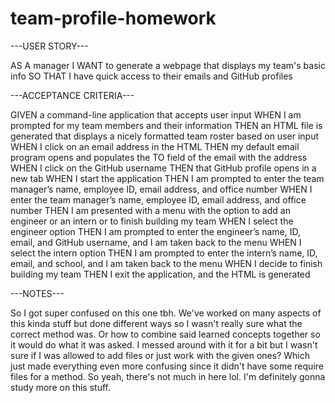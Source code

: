 # team-profile-homework

---USER STORY---

AS A manager
I WANT to generate a webpage that displays my team's basic info
SO THAT I have quick access to their emails and GitHub profiles



---ACCEPTANCE CRITERIA---

GIVEN a command-line application that accepts user input
WHEN I am prompted for my team members and their information
THEN an HTML file is generated that displays a nicely formatted team roster based on user input
WHEN I click on an email address in the HTML
THEN my default email program opens and populates the TO field of the email with the address
WHEN I click on the GitHub username
THEN that GitHub profile opens in a new tab
WHEN I start the application
THEN I am prompted to enter the team manager’s name, employee ID, email address, and office number
WHEN I enter the team manager’s name, employee ID, email address, and office number
THEN I am presented with a menu with the option to add an engineer or an intern or to finish building my team
WHEN I select the engineer option
THEN I am prompted to enter the engineer’s name, ID, email, and GitHub username, and I am taken back to the menu
WHEN I select the intern option
THEN I am prompted to enter the intern’s name, ID, email, and school, and I am taken back to the menu
WHEN I decide to finish building my team
THEN I exit the application, and the HTML is generated



---NOTES---

So I got super confused on this one tbh.
We've worked on many aspects of this kinda stuff but done different ways so I wasn't really sure what the correct method was.
Or how to combine said learned concepts together so it would do what it was asked.
I messed around with it for a bit but I wasn't sure if I was allowed to add files or just work with the given ones?
Which just made everything even more confusing since it didn't have some require files for a method.
So yeah, there's not much in here lol. I'm definitely gonna study more on this stuff.
